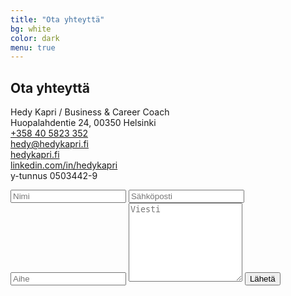 ```yaml
---
title: "Ota yhteyttä"
bg: white
color: dark
menu: true
---
```


## Ota yhteyttä


<p class="section-links">
Hedy Kapri / Business & Career Coach<br/>
Huopalahdentie 24, 00350 Helsinki<br/>
<a href="tel:+358 40 5823 352">+358 40 5823 352</a><br/>
<a href="mailto:hedy@kapri.fi">hedy@hedykapri.fi</a><br/>
<a href="http://hedykapri.fi">hedykapri.fi</a><br/>
<a href="http://linkedin.com/in/hedykapri">linkedin.com/in/hedykapri</a><br/>
y-tunnus 0503442-9
</p>

<form id="contactForm" method="POST" action="https://script.google.com/macros/s/AKfycbxTsM82OL2TJnPA-Tfsfsv6ZFpwVTkSYsuLXKyQb1ag8WK04_fS/exec">
<input type="text" id="Nimi" name="Nimi" placeholder="Nimi"/>
<input type="text" id="Email" name="Email" placeholder="Sähköposti"/>
<input type="text" id="Aihe" name="Aihe" placeholder="Aihe"/>
<textarea rows="8" id="Viesti" name="Viesti" placeholder="Viesti">
</textarea>
<input type="submit" value="Lähetä"/>
</form>
